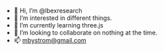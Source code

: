 - 👋 Hi, I’m @lbexresearch
- 👀 I’m interested in different things.
- 🌱 I’m currently learning three.js
- 💞️ I’m looking to collaborate on nothing at the time.
- 📫 mbystrom@gmail.com

<!---
lbexresearch/lbexresearch is a ✨ special ✨ repository because its `README.md` (this file) appears on your GitHub profile.
You can click the Preview link to take a look at your changes.
--->
